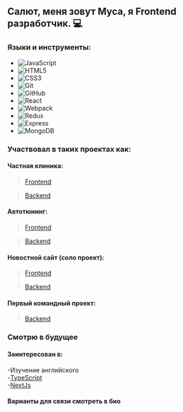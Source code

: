 ## Салют, меня зовут Муса, я Frontend разработчик. 💻

### Языки и инструменты:

- ![JavaScript](https://img.shields.io/badge/-JavaScript-black?logo=javascript&style=social)&nbsp;&nbsp;
- ![HTML5](https://img.shields.io/badge/-HTML5-black?logo=html5&style=social)&nbsp;&nbsp;
- ![CSS3](https://img.shields.io/badge/-CSS3-black?logo=css3&style=social)&nbsp;&nbsp;
- ![Git](https://img.shields.io/badge/-Git-black?logo=git&style=social)&nbsp;&nbsp;
- ![GitHub](https://img.shields.io/badge/-GitHub-black?logo=github&style=social)&nbsp;&nbsp;
- ![React](https://img.shields.io/badge/-React,&nbsp;ReactRouter,&nbsp;ReactRouterDom-white?logo=react&style=social)&nbsp;&nbsp;
- ![Webpack](https://img.shields.io/badge/-Webpack-white?logo=webpack&style=social)&nbsp;&nbsp;
- ![Redux](https://img.shields.io/badge/-Redux,&nbsp;ReduxToolkit-white?logo=redux&style=social)&nbsp;&nbsp;
- ![Express](https://img.shields.io/badge/-Node,&nbsp;Express-white?logo=express&style=social)&nbsp;&nbsp;
- ![MongoDB](https://img.shields.io/badge/-MongoDB,&nbsp;Mongoose-white?logo=mongodb&style=social)&nbsp;&nbsp;

### Участвовал в таких проектах как:

#### Частная клиника:

> [Frontend](https://github.com/JuniorTIM/hospital-frontend)

> [Backend](https://github.com/JuniorTIM/hospital-backend)

#### Автотюнинг:

> [Frontend](https://github.com/JuniorTIM/auto-tuning-frontend)

> [Backend](https://github.com/JuniorTIM/auto-tuning-backend)

#### Новостной сайт (соло проект):

> [Frontend](https://github.com/JuniorTIM/news-frontend)

> [Backend](https://github.com/JuniorTIM/news-backend)

#### Первый командный проект:

> [Backend](https://github.com/JuniorTIM/first-backend-project)

### Смотрю в будущее

<h4> Заинтересован в: </h4>

-Изучение английского<br/>
-[TypeScript](https://www.typescriptlang.org/)<br/>
-[NextJs](https://nextjs.org/)

#### Варианты для связи смотреть в био
